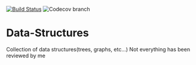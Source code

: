 [![Build Status](https://travis-ci.com/croxx219/Data-Structures.svg?branch=java-impl)](https://travis-ci.com/croxx219/Data-Structures)
![Codecov branch](https://img.shields.io/codecov/c/github/croxx219/data-structures/java-impl.svg?style=popout)
# Data-Structures
Collection of data structures(trees, graphs, etc...)
Not everything has been reviewed by me
